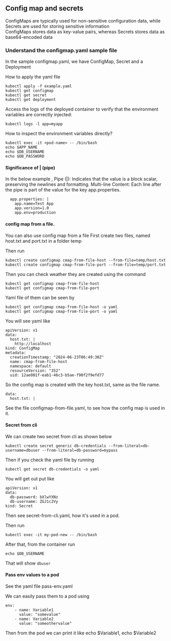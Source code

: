 ## Config map and secrets
ConfigMaps are typically used for non-sensitive configuration data, while Secrets are used for storing sensitive information <br/>
ConfigMaps stores data as key-value pairs, whereas Secrets stores data as base64-encoded data<br/>

### Understand the configmap.yaml sample file

In the sample configmap.yaml, we have
ConfigMap, Secret and a Deployment

How to apply the yaml file
```
kubectl apply -f example.yaml
kubectl get configmap
kubectl get secret
kubectl get deployment
```

Access the logs of the deployed container to verify that the environment variables are correctly injected:
```
kubectl logs -l app=myapp
```

How to inspect the environment variables directly?
```
kubectl exec -it <pod-name> -- /bin/bash
echo $APP_NAME
echo $DB_USERNAME
echo $DB_PASSWORD
```
#### Significance of | (pipe)
In the below example ,
Pipe (|): Indicates that the value is a block scalar, preserving the newlines and formatting.
Multi-line Content: Each line after the pipe is part of the value for the key app.properties.
```
  app.properties: |
    app.name=Test App
    app.version=1.0
    app.env=production
```

#### config map from a file.

You can also use config map from a file
First create two files, named host.txt and port.txt
in a folder temp

Then run
```
kubectl create configmap cmap-from-file-host --from-file=temp/host.txt
kubectl create configmap cmap-from-file-port --from-file=temp/port.txt
```

Then you can check weather they are created using the command
```
kubectl get configmap cmap-from-file-host
kubectl get configmap cmap-from-file-port
```

Yaml file of them can be seen by

```
kubectl get configmap cmap-from-file-host -o yaml
kubectl get configmap cmap-from-file-port -o yaml
```

You will see yaml like
```
apiVersion: v1
data:
  host.txt: |
    http://localhost
kind: ConfigMap
metadata:
  creationTimestamp: "2024-06-23T06:49:30Z"
  name: cmap-from-file-host
  namespace: default
  resourceVersion: "352"
  uid: 12ae001f-eab1-46c3-b5ae-f90f2f9efd77
```

So the config map is created with the key host.txt,
same as the file name.

```
data:
  host.txt: |
```
See the file configmap-from-file.yaml, to see how the
config map is used in it.

#### Secret from cli

We can create two secret from cli as shown below

```
kubectl create secret generic db-credentials --from-literal=db-username=dbuser --from-literal=db-password=mypass
```

Then if you check the yaml file by running

```
kubectl get secret db-credentials -o yaml
```

You will get out put like

```
apiVersion: v1
data:
  db-password: bXlwYXNz
  db-username: ZGJ1c2Vy
kind: Secret
```

Then see secret-from-cli.yaml, how it's used in a pod.

Then run
```
kubectl exec -it my-pod-new -- /bin/bash
```
After that, from the container run
```
echo $DB_USERNAME
```
That will show  `dbuser`

#### Pass env values to a pod
See the yaml file
pass-env.yaml

We can easily pass them to a pod using

```
env:
    - name: Variable1
      value: "somevalue"
    - name: Variable2
      value: "someothervalue"
```
Then from the pod we can print it like echo $Variable1, echo $Variable2
